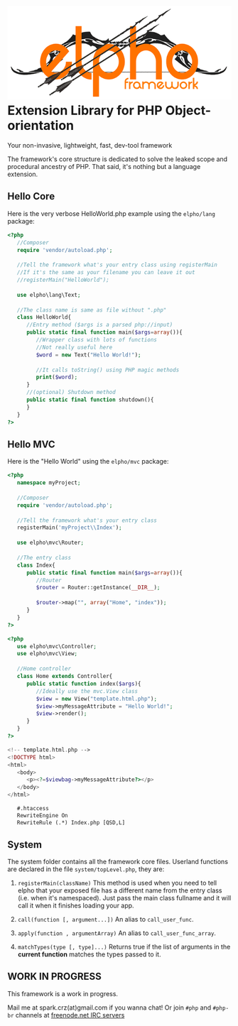 ![elpho logo][logo]
Extension Library for PHP Object-orientation
============================================

Your non-invasive, lightweight, fast, dev-tool framework

The framework's core structure is dedicated to solve the leaked scope and procedural ancestry of PHP.
That said, it's nothing but a language extension.

## Hello Core

Here is the very verbose HelloWorld.php example using the `elpho/lang` package:

```php
<?php
   //Composer
   require 'vendor/autoload.php';

   //Tell the framework what's your entry class using registerMain
   //If it's the same as your filename you can leave it out
   //registerMain("HelloWorld");

   use elpho\lang\Text;

   //The class name is same as file without ".php"
   class HelloWorld{
      //Entry method ($args is a parsed php://input)
      public static final function main($args=array()){
         //Wrapper class with lots of functions
         //Not really useful here
         $word = new Text("Hello World!");

         //It calls toString() using PHP magic methods
         print($word);
      }
      //(optional) Shutdown method
      public static final function shutdown(){
      }
   }
?>
```

## Hello MVC

Here is the "Hello World" using the `elpho/mvc` package:

```php
<?php
   namespace myProject;

   //Composer
   require 'vendor/autoload.php';

   //Tell the framework what's your entry class
   registerMain('myProject\\Index');

   use elpho\mvc\Router;

   //The entry class
   class Index{
      public static final function main($args=array()){
         //Router
         $router = Router::getInstance(__DIR__);

         $router->map("", array("Home", "index"));
      }
   }
?>
```

```php
<?php
   use elpho\mvc\Controller;
   use elpho\mvc\View;

   //Home controller
   class Home extends Controller{
      public static function index($args){
         //Ideally use the mvc.View class
         $view = new View("template.html.php");
         $view->myMessageAttribute = "Hello World!";
         $view->render();
      }
   }
?>
```

```php
<!-- template.html.php -->
<!DOCTYPE html>
<html>
   <body>
      <p><?=$viewbag->myMessageAttribute?></p>
   </body>
</html>
```

```
   #.htaccess
   RewriteEngine On
   RewriteRule (.*) Index.php [QSD,L]
```

## System
The system folder contains all the framework core files.
Userland functions are declared in the file `system/topLevel.php`, they are:

1. `registerMain(className)`
This method is used when you need to tell elpho that your exposed file has a different name from the entry class (i.e. when it's namespaced).
Just pass the main class fullname and it will call it when it finishes loading your app.

2. `call(function [, argument...])`
An alias to `call_user_func`.

3. `apply(function , argumentArray)`
An alias to `call_user_func_array`.

4. `matchTypes(type [, type]...)`
Returns true if the list of arguments in the **current function** matches the types passed to it.

## WORK IN PROGRESS
This framework is a work in progress.

Mail me at spark.crz(at)gmail.com if you wanna chat!
Or join `#php` and `#php-br` channels at [freenode.net IRC servers][1]

[1]: http://freenode.net/
[logo]: https://raw.githubusercontent.com/elpho/elpho/master/logo.png
